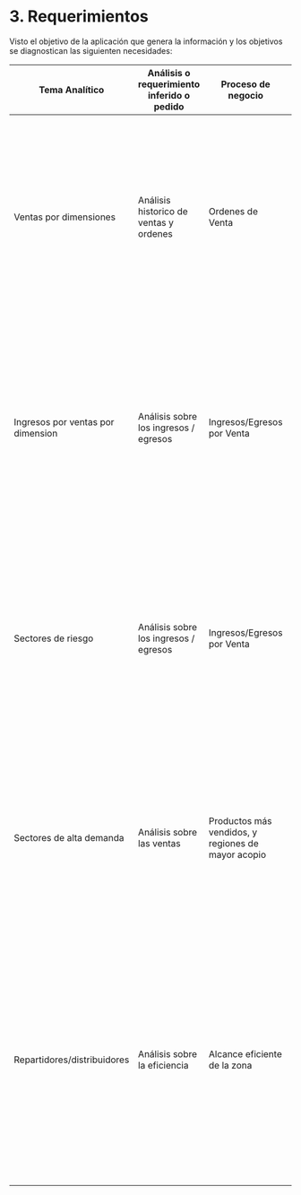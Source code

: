 # 3. Requerimientos

Visto el objetivo de la aplicación que genera la información y los objetivos se diagnostican las siguienten necesidades:


| Tema Analítico | Análisis o requerimiento inferido o pedido | Proceso de negocio | Comentarios |
| ------------- | ------------- | ------------ | ------------ |
| Ventas por dimensiones  | Análisis historico de ventas y ordenes  | Ordenes de Venta | Visto el objetivo de la aplicación que genera la información y los objetivos se diagnostican las siguienten necesidades: la observación de ventas por cliente, por país, por región |
| Ingresos por ventas por dimension  | Análisis sobre los ingresos / egresos  | Ingresos/Egresos por Venta | Visto el objetivo de la aplicación que genera la información y los objetivos se diagnostican las siguienten necesidades: la observación de ventas por producto, por país, por región |
| Sectores de riesgo | Análisis sobre los ingresos / egresos  | Ingresos/Egresos por Venta | Visto el riesgo y la información que genera la apliacición en cuanto a sus objetivos se diagnostican las siguienten necesidades: la observación de riesgo por producto, por país y por región |
| Sectores de alta demanda | Análisis sobre las ventas  | Productos más vendidos, y regiones de mayor acopio | Los sectores de alta demanda requieren un apartado de la misma forma que los anteriores para poder establecer lo siguiente: demandas por producto, por país y por región |
| Repartidores/distribuidores | Análisis sobre la eficiencia  | Alcance eficiente de la zona | El movimiento y distribución efectiva de los productos y el catalogo disponible, tiene que ver mucho con la forma de distribuirlos y su eficiencia es por ello que se toman en cuenta su reparto: por producto, por país, por región |
